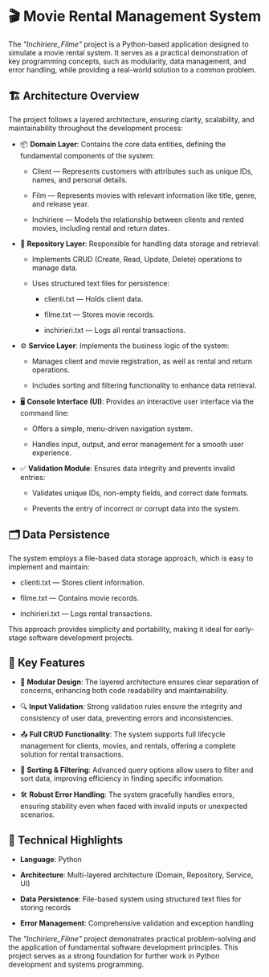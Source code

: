 # 🎬 Movie Rental Management System

The *"Inchiriere_Filme"* project is a Python-based application designed to simulate a movie rental system. It serves as a practical demonstration of key programming concepts, such as modularity, data management, and error handling, while providing a real-world solution to a common problem.


## 🏗️ Architecture Overview

The project follows a layered architecture, ensuring clarity, scalability, and maintainability throughout the development process:

-  📦 **Domain Layer**: Contains the core data entities, defining the fundamental components of the system:

    -  Client — Represents customers with attributes such as unique IDs, names, and personal details.

    -  Film — Represents movies with relevant information like title, genre, and release year.

    -  Inchiriere — Models the relationship between clients and rented movies, including rental and return dates.


-  💾 **Repository Layer**: Responsible for handling data storage and retrieval:

      -  Implements CRUD (Create, Read, Update, Delete) operations to manage data.

      -  Uses structured text files for persistence:

            -  clienti.txt — Holds client data.

            -  filme.txt — Stores movie records.

            -  inchirieri.txt — Logs all rental transactions.


-  ⚙️ **Service Layer**: Implements the business logic of the system:

      -  Manages client and movie registration, as well as rental and return operations.

      -  Includes sorting and filtering functionality to enhance data retrieval.



-  🖥️ **Console Interface (UI)**: Provides an interactive user interface via the command line:

      -  Offers a simple, menu-driven navigation system.

      -  Handles input, output, and error management for a smooth user experience.



-  ✅ **Validation Module**: Ensures data integrity and prevents invalid entries:

      -  Validates unique IDs, non-empty fields, and correct date formats.

      -  Prevents the entry of incorrect or corrupt data into the system.


## 🗂️ Data Persistence

The system employs a file-based data storage approach, which is easy to implement and maintain:

-  clienti.txt — Stores client information.

-  filme.txt — Contains movie records.

-  inchirieri.txt — Logs rental transactions.

This approach provides simplicity and portability, making it ideal for early-stage software development projects.


## 🌟 Key Features

-  🎯 **Modular Design**: The layered architecture ensures clear separation of concerns, enhancing both code readability and maintainability.

-  🔍 **Input Validation**: Strong validation rules ensure the integrity and consistency of user data, preventing errors and inconsistencies.

-  📤 **Full CRUD Functionality**: The system supports full lifecycle management for clients, movies, and rentals, offering a complete solution for rental transactions.

-  📑 **Sorting & Filtering**: Advanced query options allow users to filter and sort data, improving efficiency in finding specific information.

-  🛠️ **Robust Error Handling**: The system gracefully handles errors, ensuring stability even when faced with invalid inputs or unexpected scenarios.


## 🔬 Technical Highlights
-  **Language**: Python

-  **Architecture**: Multi-layered architecture (Domain, Repository, Service, UI)

-  **Data Persistence**: File-based system using structured text files for storing records

-  **Error Management**: Comprehensive validation and exception handling

The *"Inchiriere_Filme"* project demonstrates practical problem-solving and the application of fundamental software development principles. This project serves as a strong foundation for further work in Python development and systems programming.

